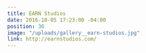 ```yaml
---
title: EARN Studios
date: 2016-10-05 17:23:00 -04:00
position: 36
image: "/uploads/gallery__earn-studios.jpg"
link: http://earnstudios.com/
---
```


